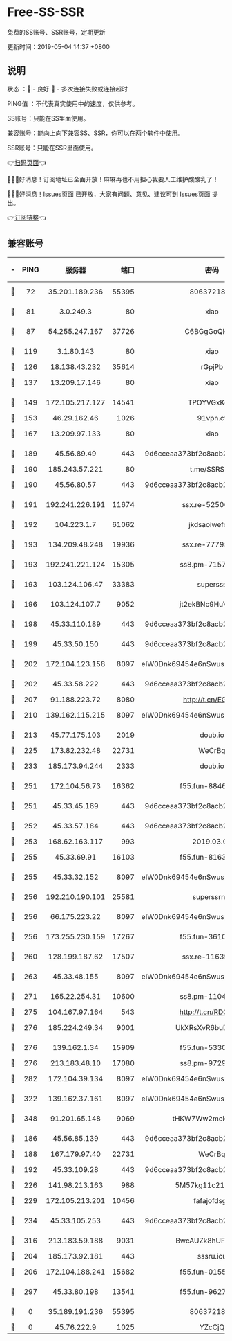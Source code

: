 # Free-SS-SSR

免费的SS账号、SSR账号，定期更新

更新时间：2019-05-04 14:37 +0800

## 说明

状态     ：🙂 - 良好 🙁 - 多次连接失败或连接超时

PING值   ：不代表真实使用中的速度，仅供参考。


SS账号：只能在SS里面使用。

兼容账号：能向上向下兼容SS、SSR，你可以在两个软件中使用。

SSR账号：只能在SSR里面使用。


👉[扫码页面](https://liesauer.github.io/Free-SS-SSR/)👈

🎉🎉🎉好消息！订阅地址已全面开放！麻麻再也不用担心我要人工维护酸酸乳了！

🎉🎉🎉好消息！[Issues页面](https://github.com/liesauer/Free-SS-SSR/issues) 已开放，大家有问题、意见、建议可到 [Issues页面](https://github.com/liesauer/Free-SS-SSR/issues) 提出。

👉[订阅链接](https://www.liesauer.net/yogurt/subscribe?ACCESS_TOKEN=DAYxR3mMaZAsaqUb)👈

## 兼容账号

|-|PING|服务器|端口|密码|加密方式|区域|
|:----:|:----:|:-----:|-----:|:----:|:----:|:----:|
|🙂|72|35.201.189.236|55395|8063721873|chacha20-ietf|US|
|🙂|81|3.0.249.3|80|xiao|aes-128-ctr|SG|
|🙂|87|54.255.247.167|37726|C6BGgGoQknpR|aes-256-cfb|SG|
|🙂|119|3.1.80.143|80|xiao|aes-128-ctr|SG|
|🙂|126|18.138.43.232|35614|rGpjPb|rc4-md5|SG|
|🙂|137|13.209.17.146|80|xiao|aes-128-ctr|KR|
|🙂|149|172.105.217.127|14541|TPOYVGxKglpi|aes-256-cfb|JP|
|🙂|153|46.29.162.46|1026|91vpn.cf|rc4-md5|RU|
|🙂|167|13.209.97.133|80|xiao|aes-128-ctr|KR|
|🙂|189|45.56.89.49|443|9d6cceaa373bf2c8acb22e60b6a58be6|aes-256-cfb|US|
|🙂|190|185.243.57.221|80|t.me/SSRSUB|rc4-md5|US|
|🙂|190|45.56.80.57|443|9d6cceaa373bf2c8acb22e60b6a58be6|aes-256-cfb|US|
|🙂|191|192.241.226.191|11674|ssx.re-52500581|aes-256-cfb|US|
|🙂|192|104.223.1.7|61062|jkdsaoiwefdsa|aes-256-cfb|US|
|🙂|193|134.209.48.248|19936|ssx.re-77795476|aes-256-cfb|US|
|🙂|193|192.241.221.124|15305|ss8.pm-71574551|aes-256-cfb|US|
|🙂|193|103.124.106.47|33383|supersss|aes-256-cfb|US|
|🙂|196|103.124.107.7|9052|jt2ekBNc9HuVtm2a|aes-256-cfb|US|
|🙂|198|45.33.110.189|443|9d6cceaa373bf2c8acb22e60b6a58be6|aes-256-cfb|US|
|🙂|199|45.33.50.150|443|9d6cceaa373bf2c8acb22e60b6a58be6|aes-256-cfb|US|
|🙂|202|172.104.123.158|8097|eIW0Dnk69454e6nSwuspv9DmS201tQ0D|aes-256-cfb|JP|
|🙂|202|45.33.58.222|443|9d6cceaa373bf2c8acb22e60b6a58be6|aes-256-cfb|US|
|🙂|207|91.188.223.72|8080|http://t.cn/EGJIyrl|rc4-md5|RU|
|🙂|210|139.162.115.215|8097|eIW0Dnk69454e6nSwuspv9DmS201tQ0D|aes-256-cfb|JP|
|🙂|213|45.77.175.103|2019|doub.io|aes-128-ctr|SG|
|🙂|225|173.82.232.48|22731|WeCrBq|rc4-md5|US|
|🙂|233|185.173.94.244|2333|doub.io|aes-128-ctr|RU|
|🙂|251|172.104.56.73|16362|f55.fun-88467235|aes-256-cfb|SG|
|🙂|251|45.33.45.169|443|9d6cceaa373bf2c8acb22e60b6a58be6|aes-256-cfb|US|
|🙂|252|45.33.57.184|443|9d6cceaa373bf2c8acb22e60b6a58be6|aes-256-cfb|US|
|🙂|253|168.62.163.117|993|2019.03.07|rc4-md5|US|
|🙂|255|45.33.69.91|16103|f55.fun-81635133|aes-256-cfb|US|
|🙂|255|45.33.32.152|8097|eIW0Dnk69454e6nSwuspv9DmS201tQ0D|aes-256-cfb|US|
|🙂|256|192.210.190.101|25581|superssrnet|aes-256-cfb|US|
|🙂|256|66.175.223.22|8097|eIW0Dnk69454e6nSwuspv9DmS201tQ0D|aes-256-cfb|US|
|🙂|256|173.255.230.159|17267|f55.fun-36102332|aes-256-cfb|US|
|🙂|260|128.199.187.62|17507|ssx.re-11639338|aes-256-cfb|SG|
|🙂|263|45.33.48.155|8097|eIW0Dnk69454e6nSwuspv9DmS201tQ0D|aes-256-cfb|US|
|🙂|271|165.22.254.31|10600|ss8.pm-11042434|aes-256-cfb|SG|
|🙂|275|104.167.97.164|543|http://t.cn/RD0D7sx|rc4-md5|CA|
|🙂|276|185.224.249.34|9001|UkXRsXvR6buDMG2Y|aes-256-cfb|RU|
|🙂|276|139.162.1.34|15909|f55.fun-53305978|aes-256-cfb|SG|
|🙂|276|213.183.48.10|17080|ss8.pm-97297310|rc4-md5|RU|
|🙂|282|172.104.39.134|8097|eIW0Dnk69454e6nSwuspv9DmS201tQ0D|aes-256-cfb|SG|
|🙂|322|139.162.37.161|8097|eIW0Dnk69454e6nSwuspv9DmS201tQ0D|aes-256-cfb|SG|
|🙂|348|91.201.65.148|9069|tHKW7Ww2mck9CHQG|aes-256-cfb|IT|
|🙂|186|45.56.85.139|443|9d6cceaa373bf2c8acb22e60b6a58be6|aes-256-cfb|US|
|🙂|188|167.179.97.40|22731|WeCrBq|rc4-md5|JP|
|🙂|192|45.33.109.28|443|9d6cceaa373bf2c8acb22e60b6a58be6|aes-256-cfb|US|
|🙂|226|141.98.213.163|988|5M57kg11c214qDmK|chacha20|KR|
|🙂|229|172.105.213.201|10456|fafajofdsgc|aes-256-cfb|JP|
|🙂|234|45.33.105.253|443|9d6cceaa373bf2c8acb22e60b6a58be6|aes-256-cfb|US|
|🙂|316|213.183.59.188|9031|BwcAUZk8hUFAkDGN|aes-256-cfb|NL|
|🙁|204|185.173.92.181|443|sssru.icu|rc4-md5|RU|
|🙁|206|172.104.188.241|15682|f55.fun-01556372|aes-256-cfb|SG|
|🙁|297|45.33.80.198|13541|f55.fun-96273695|aes-256-cfb|US|
|🙁|0|35.189.191.236|55395|8063721873|chacha20-ietf|US|
|🙁|0|45.76.222.9|1025|YZcCjQ|rc4-md5|JP|
